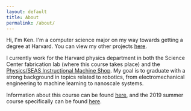 ```yaml
---
layout: default
title: About
permalink: /about/
---
```

Hi, I'm Ken. I'm a computer science major on my way towards getting a degree at Harvard. You can view my other projects [here](http://kenmichalek.com).

I currently work for the Harvard physics department in both the Science Center fabrication lab (where this course takes place) and the [Physics/SEAS Instructional Machine Shop](https://www.physics.harvard.edu/resources/shop). My goal is to graduate with a strong background in topics related to robotics, from electromechanical engineering to machine learning to nanoscale systems.

Information about this course can be found [here](https://www.summer.harvard.edu/course-catalog/courses/introduction-to-digital-fabrication/34524), and the 2019 summer course specifically can be found [here](https://nathanmelenbrink.github.io/intro-dig-fab/about.html).  
